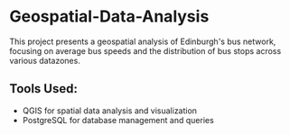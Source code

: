 # Geospatial-Data-Analysis

This project presents a geospatial analysis of Edinburgh's bus network, focusing on average bus speeds and the distribution of bus stops across various datazones.

## Tools Used: 

* QGIS for spatial data analysis and visualization
* PostgreSQL for database management and queries
 
